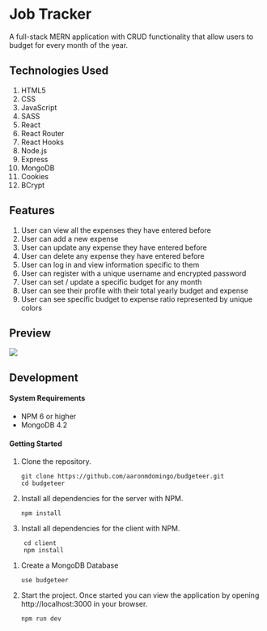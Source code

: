# Job Tracker

A full-stack MERN application with CRUD functionality that allow users to budget for every month of the year.

## Technologies Used

1. HTML5
2. CSS
3. JavaScript
4. SASS
5. React 
6. React Router
7. React Hooks
8. Node.js
9. Express
10. MongoDB
11. Cookies
12. BCrypt

## Features

1. User can view all the expenses they have entered before
2. User can add a new expense
3. User can update any expense they have entered before
4. User can delete any expense they have entered before
5. User can log in and view information specific to them
6. User can register with a unique username and encrypted password
7. User can set / update a specific budget for any month
8. User can see their profile with their total yearly budget and expense
9. User can see specific budget to expense ratio represented by unique colors

## Preview

![](/demo/budgeteer.gif)

## Development

#### System Requirements

- NPM 6 or higher
- MongoDB 4.2

#### Getting Started

1. Clone the repository.

    ```shell
    git clone https://github.com/aaronmdomingo/budgeteer.git
    cd budgeteer
    ```

1. Install all dependencies for the server with NPM.

    ```shell
    npm install
    ```

1. Install all dependencies for the client with NPM.

```shell
    cd client
    npm install
```

1. Create a MongoDB Database

    ```shell
    use budgeteer
    ```

1. Start the project. Once started you can view the application by opening http://localhost:3000 in your browser.

    ```shell
    npm run dev
    ```
